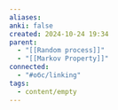 ```yaml
---
aliases: 
anki: false
created: 2024-10-24 19:34
parent:
  - "[[Random process]]"
  - "[[Markov Property]]"
connected:
  - "#обс/linking"
tags:
  - content/empty
---
```

